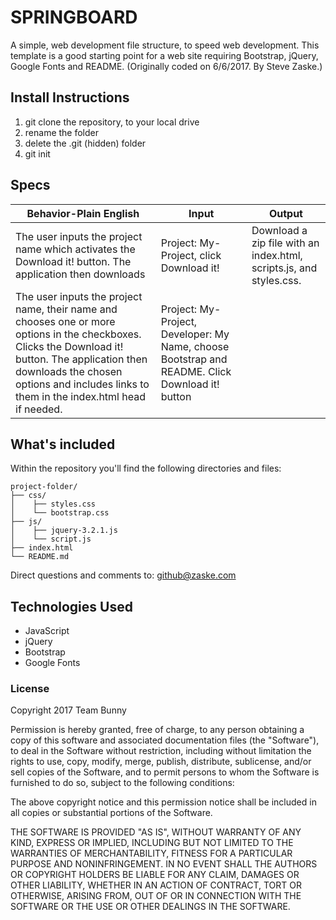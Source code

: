 # SPRINGBOARD
A simple, web development file structure, to speed web development.  This template is a good starting point for a web site requiring Bootstrap, jQuery, Google Fonts and README. (Originally coded on 6/6/2017.  By Steve Zaske.)

## Install Instructions
1. git clone the repository, to your local drive
2. rename the folder
3. delete the .git (hidden) folder
4. git init

## Specs
|Behavior-Plain English|Input|Output|
|---|---|---|
|The user inputs the project name which activates the Download it! button. The application then downloads |Project: My-Project, click Download it!| Download a zip file with an index.html, scripts.js, and styles.css.|
|The user inputs the project name, their name and chooses one or more options in the checkboxes. Clicks the Download it! button. The application then downloads the chosen options and includes links to them in the index.html head if needed.|Project: My-Project, Developer: My Name, choose Bootstrap and README. Click Download it! button|    
## What's included
Within the repository you'll find the following directories and files:

```
project-folder/
├── css/
│    ├── styles.css
│    └── bootstrap.css
├── js/
│    ├── jquery-3.2.1.js
│    └── script.js
├── index.html
└── README.md
```

Direct questions and comments to: [github@zaske.com](mailto:github@zaske.com)

## Technologies Used
* JavaScript
* jQuery
* Bootstrap
* Google Fonts

### License
Copyright 2017 Team Bunny

Permission is hereby granted, free of charge, to any person obtaining a copy of this software and associated documentation files (the "Software"), to deal in the Software without restriction, including without limitation the rights to use, copy, modify, merge, publish, distribute, sublicense, and/or sell copies of the Software, and to permit persons to whom the Software is furnished to do so, subject to the following conditions:

The above copyright notice and this permission notice shall be included in all copies or substantial portions of the Software.

THE SOFTWARE IS PROVIDED "AS IS", WITHOUT WARRANTY OF ANY KIND, EXPRESS OR IMPLIED, INCLUDING BUT NOT LIMITED TO THE WARRANTIES OF MERCHANTABILITY, FITNESS FOR A PARTICULAR PURPOSE AND NONINFRINGEMENT. IN NO EVENT SHALL THE AUTHORS OR COPYRIGHT HOLDERS BE LIABLE FOR ANY CLAIM, DAMAGES OR OTHER LIABILITY, WHETHER IN AN ACTION OF CONTRACT, TORT OR OTHERWISE, ARISING FROM, OUT OF OR IN CONNECTION WITH THE SOFTWARE OR THE USE OR OTHER DEALINGS IN THE SOFTWARE.
